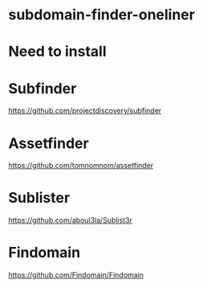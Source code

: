 # subdomain-finder-oneliner
# Need to install 
# Subfinder 
  https://github.com/projectdiscovery/subfinder
  
# Assetfinder
  https://github.com/tomnomnom/assetfinder
 
# Sublister
  https://github.com/aboul3la/Sublist3r
  
 # Findomain
   https://github.com/Findomain/Findomain
